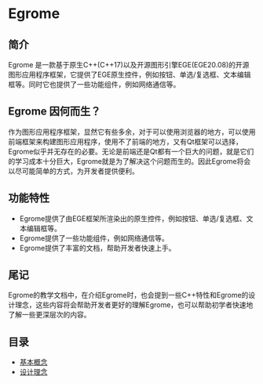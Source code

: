 # Egrome

## 简介

Egrome 是一款基于原生C++(C++17)以及开源图形引擎EGE(EGE20.08)的开源图形应用程序框架，它提供了EGE原生控件，例如按钮、单选/复选框、文本编辑框等。同时它也提供了一些功能组件，例如网络通信等。

## Egrome 因何而生？

作为图形应用程序框架，显然它有些多余，对于可以使用浏览器的地方，可以使用前端框架来构建图形应用程序，使用不了前端的地方，又有Qt框架可以选择，Egrome似乎并无存在的必要。无论是前端还是Qt都有一个巨大的问题，就是它们的学习成本十分巨大，Egrome就是为了解决这个问题而生的。因此Egrome将会以尽可能简单的方式，为开发者提供便利。

## 功能特性

- Egrome提供了由EGE框架所渲染出的原生控件，例如按钮、单选/复选框、文本编辑框等。
- Egrome提供了一些功能组件，例如网络通信等。
- Egrome提供了丰富的文档，帮助开发者快速上手。

## 尾记

Egrome的教学文档中，在介绍Egrome时，也会提到一些C++特性和Egrome的设计理念，这些内容将会帮助开发者更好的理解Egrome，也可以帮助初学者快速地了解一些更深层次的内容。

## 目录

- [基本概念](./docs/基本概念.md)
- [设计理念](./docs/设计理念.md)